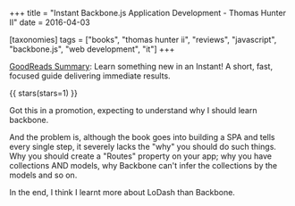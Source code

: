+++
title = "Instant Backbone.js Application Development - Thomas Hunter II"
date = 2016-04-03

[taxonomies]
tags = ["books", "thomas hunter ii", "reviews", "javascript", "backbone.js", "web development", "it"]
+++

[GoodReads Summary](https://www.goodreads.com/book/show/18301513-instant-backbone-js-application-development):
Learn something new in an Instant! A short, fast, focused guide delivering
immediate results.

<!-- more -->

{{ stars(stars=1) }}

Got this in a promotion, expecting to understand why I should learn backbone.

And the problem is, although the book goes into building a SPA and tells every
single step, it severely lacks the "why" you should do such things. Why you
should create a "Routes" property on your app; why you have collections AND
models, why Backbone can't infer the collections by the models and so on.

In the end, I think I learnt more about LoDash than Backbone.
